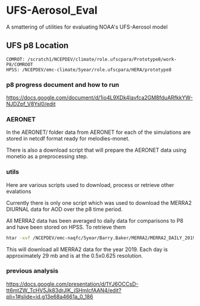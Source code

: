 # UFS-Aerosol_Eval

A smattering of utilities for evaluating NOAA's UFS-Aerosol model 

## UFS p8 Location 
```
COMROT: /scratch1/NCEPDEV/climate/role.ufscpara/Prototype8/work-P8/COMROOT
HPSS: /NCEPDEV/emc-climate/5year/role.ufscpara/HERA/prototype8
```

### p8 progress document and how to run 

https://docs.google.com/document/d/1io4L9XDk4Iavfca2GM8fduARfkkYW-NJDZpf_V8Ysl0/edit

### AERONET

In the AERONET/ folder data from AERONET for each of the simulations are stored in netcdf format ready for melodies-monet.

There is also a download script that will prepare the AERONET data using monetio as a preprocessing step.

### utils

Here are various scripts used to download, process or retrieve other evalations

Currently there is only one script which was used to download the MERRA2 DIURNAL data for AOD over the p8 time period.

All MERRA2 data has been averaged to daily data for comparisons to P8 and have been stored on HPSS.  To retrieve them

```bash
htar -xvf /NCEPDEV/emc-naqfc/5year/Barry.Baker/MERRA2/MERRA2_DAILY_2019.tar
```

This will download all MERRA2 data for the year 2019.  Each day is approximately 29 mb and is at the 0.5x0.625 resolution.


### previous analysis

https://docs.google.com/presentation/d/1YJ6OCCsD-tt6mtZW_TcHV5Jk83drJlK_jSHmIcfAAN4/edit?pli=1#slide=id.g13e68a4661a_0_186
